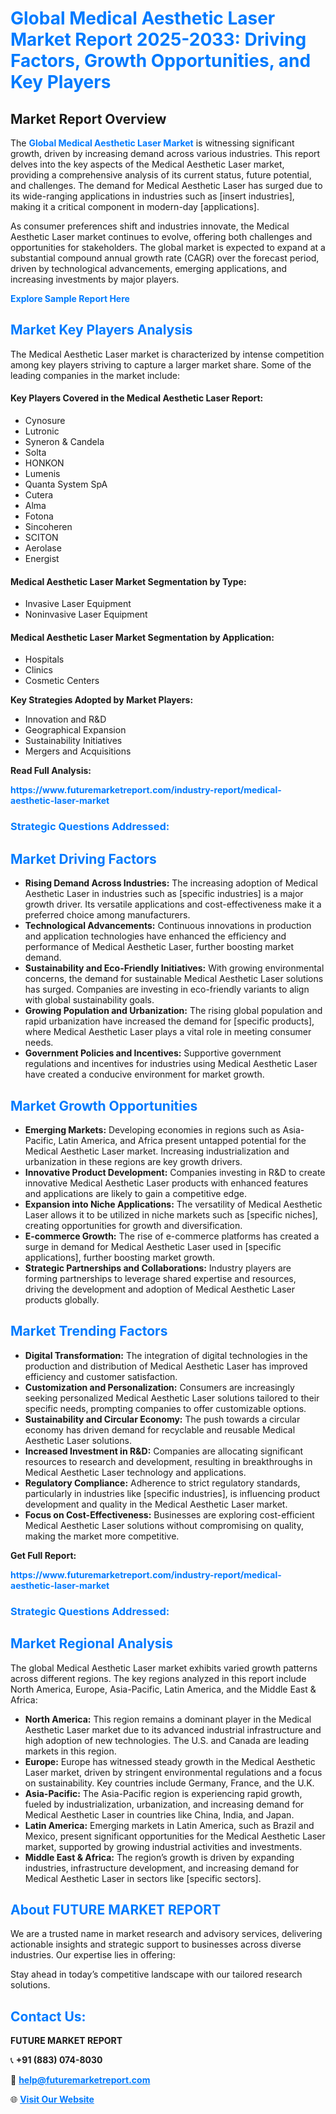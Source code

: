 <h1 style="color: #007BFF;">Global Medical Aesthetic Laser Market Report 2025-2033: Driving Factors, Growth Opportunities, and Key Players</h1>

<section id="overview">
<h2>Market Report Overview</h2>
<p>The <a href="https://www.futuremarketreport.com/industry-report/medical-aesthetic-laser-market" style="color: #007BFF; text-decoration: none;"><strong>Global Medical Aesthetic Laser Market</strong></a> is witnessing significant growth, driven by increasing demand across various industries. This report delves into the key aspects of the Medical Aesthetic Laser market, providing a comprehensive analysis of its current status, future potential, and challenges. The demand for Medical Aesthetic Laser has surged due to its wide-ranging applications in industries such as [insert industries], making it a critical component in modern-day [applications].</p>
<p>As consumer preferences shift and industries innovate, the Medical Aesthetic Laser market continues to evolve, offering both challenges and opportunities for stakeholders. The global market is expected to expand at a substantial compound annual growth rate (CAGR) over the forecast period, driven by technological advancements, emerging applications, and increasing investments by major players.</p>
</section>

<section id="overview">
<p><a href="https://www.futuremarketreport.com/request-sample/reportId=78934" style="color: #007BFF; text-decoration: none;"><strong>Explore Sample Report Here</strong></a></p>
</section>

<section id="key-players">
<h2 style="color: #007BFF;">Market Key Players Analysis</h2>
<p>The Medical Aesthetic Laser market is characterized by intense competition among key players striving to capture a larger market share. Some of the leading companies in the market include:</p>
<h4>Key Players Covered in the Medical Aesthetic Laser Report:</h4>
<ul><li>Cynosure</li><li>Lutronic</li><li>Syneron &amp; Candela</li><li>Solta</li><li>HONKON</li><li>Lumenis</li><li>Quanta System SpA</li><li>Cutera</li><li>Alma</li><li>Fotona</li><li>Sincoheren</li><li>SCITON</li><li>Aerolase</li><li>Energist</li></ul>
<h4>Medical Aesthetic Laser Market Segmentation by Type:</h4>
<ul><li>Invasive Laser Equipment</li><li>Noninvasive Laser Equipment</li></ul>

<h4>Medical Aesthetic Laser Market Segmentation by Application:</h4>
<ul><li>Hospitals</li><li>Clinics</li><li>Cosmetic Centers</li></ul>
<p><strong>Key Strategies Adopted by Market Players:</strong></p>
<ul>
<li>Innovation and R&D</li>
<li>Geographical Expansion</li>
<li>Sustainability Initiatives</li>
<li>Mergers and Acquisitions</li>
</ul>
</section>

<section>
<p><strong>Read Full Analysis: </strong></p><a href="https://www.futuremarketreport.com/industry-report/medical-aesthetic-laser-market" style="color: #007BFF; text-decoration: none;"><strong>https://www.futuremarketreport.com/industry-report/medical-aesthetic-laser-market</strong></a>
<h3 style="color: #007BFF;">Strategic Questions Addressed:</h3>
</section>

<section id="driving-factors">
<h2 style="color: #007BFF;">Market Driving Factors</h2>
<ul>
<li><strong>Rising Demand Across Industries:</strong> The increasing adoption of Medical Aesthetic Laser in industries such as [specific industries] is a major growth driver. Its versatile applications and cost-effectiveness make it a preferred choice among manufacturers.</li>
<li><strong>Technological Advancements:</strong> Continuous innovations in production and application technologies have enhanced the efficiency and performance of Medical Aesthetic Laser, further boosting market demand.</li>
<li><strong>Sustainability and Eco-Friendly Initiatives:</strong> With growing environmental concerns, the demand for sustainable Medical Aesthetic Laser solutions has surged. Companies are investing in eco-friendly variants to align with global sustainability goals.</li>
<li><strong>Growing Population and Urbanization:</strong> The rising global population and rapid urbanization have increased the demand for [specific products], where Medical Aesthetic Laser plays a vital role in meeting consumer needs.</li>
<li><strong>Government Policies and Incentives:</strong> Supportive government regulations and incentives for industries using Medical Aesthetic Laser have created a conducive environment for market growth.</li>
</ul>
</section>

<section id="growth-opportunities">
<h2 style="color: #007BFF;">Market Growth Opportunities</h2>
<ul>
<li><strong>Emerging Markets:</strong> Developing economies in regions such as Asia-Pacific, Latin America, and Africa present untapped potential for the Medical Aesthetic Laser market. Increasing industrialization and urbanization in these regions are key growth drivers.</li>
<li><strong>Innovative Product Development:</strong> Companies investing in R&D to create innovative Medical Aesthetic Laser products with enhanced features and applications are likely to gain a competitive edge.</li>
<li><strong>Expansion into Niche Applications:</strong> The versatility of Medical Aesthetic Laser allows it to be utilized in niche markets such as [specific niches], creating opportunities for growth and diversification.</li>
<li><strong>E-commerce Growth:</strong> The rise of e-commerce platforms has created a surge in demand for Medical Aesthetic Laser used in [specific applications], further boosting market growth.</li>
<li><strong>Strategic Partnerships and Collaborations:</strong> Industry players are forming partnerships to leverage shared expertise and resources, driving the development and adoption of Medical Aesthetic Laser products globally.</li>
</ul>
</section>

<section id="trending-factors">
<h2 style="color: #007BFF;">Market Trending Factors</h2>
<ul>
<li><strong>Digital Transformation:</strong> The integration of digital technologies in the production and distribution of Medical Aesthetic Laser has improved efficiency and customer satisfaction.</li>
<li><strong>Customization and Personalization:</strong> Consumers are increasingly seeking personalized Medical Aesthetic Laser solutions tailored to their specific needs, prompting companies to offer customizable options.</li>
<li><strong>Sustainability and Circular Economy:</strong> The push towards a circular economy has driven demand for recyclable and reusable Medical Aesthetic Laser solutions.</li>
<li><strong>Increased Investment in R&D:</strong> Companies are allocating significant resources to research and development, resulting in breakthroughs in Medical Aesthetic Laser technology and applications.</li>
<li><strong>Regulatory Compliance:</strong> Adherence to strict regulatory standards, particularly in industries like [specific industries], is influencing product development and quality in the Medical Aesthetic Laser market.</li>
<li><strong>Focus on Cost-Effectiveness:</strong> Businesses are exploring cost-efficient Medical Aesthetic Laser solutions without compromising on quality, making the market more competitive.</li>
</ul>
</section>

<section>
<p><strong>Get Full Report: </strong></p><a href="https://www.futuremarketreport.com/industry-report/medical-aesthetic-laser-market" style="color: #007BFF; text-decoration: none;"><strong>https://www.futuremarketreport.com/industry-report/medical-aesthetic-laser-market</strong></a>
<h3 style="color: #007BFF;">Strategic Questions Addressed:</h3>
</section>


<section id="regional-analysis">
<h2 style="color: #007BFF;">Market Regional Analysis</h2>
<p>The global Medical Aesthetic Laser market exhibits varied growth patterns across different regions. The key regions analyzed in this report include North America, Europe, Asia-Pacific, Latin America, and the Middle East & Africa:</p>
<ul>
<li><strong>North America:</strong> This region remains a dominant player in the Medical Aesthetic Laser market due to its advanced industrial infrastructure and high adoption of new technologies. The U.S. and Canada are leading markets in this region.</li>
<li><strong>Europe:</strong> Europe has witnessed steady growth in the Medical Aesthetic Laser market, driven by stringent environmental regulations and a focus on sustainability. Key countries include Germany, France, and the U.K.</li>
<li><strong>Asia-Pacific:</strong> The Asia-Pacific region is experiencing rapid growth, fueled by industrialization, urbanization, and increasing demand for Medical Aesthetic Laser in countries like China, India, and Japan.</li>
<li><strong>Latin America:</strong> Emerging markets in Latin America, such as Brazil and Mexico, present significant opportunities for the Medical Aesthetic Laser market, supported by growing industrial activities and investments.</li>
<li><strong>Middle East & Africa:</strong> The region’s growth is driven by expanding industries, infrastructure development, and increasing demand for Medical Aesthetic Laser in sectors like [specific sectors].</li>
</ul>
</section>

<footer>
<h2 style="color: #007BFF;">About FUTURE MARKET REPORT</h2>
<p>We are a trusted name in market research and advisory services, delivering actionable insights and strategic support to businesses across diverse industries. Our expertise lies in offering:</p>

<p>Stay ahead in today’s competitive landscape with our tailored research solutions.</p>

<h2 style="color: #007BFF;">Contact Us:</h2>
<p><strong>FUTURE MARKET REPORT</strong></p>
<p>📞 <strong>+91 (883) 074-8030</strong></p>
<p>📧 <strong><a href="mailto:help@futuremarketreport.com" style="color: #007BFF;">help@futuremarketreport.com</a></strong></p>
<p>🌐 <strong><a href="https://www.futuremarketreport.com/" style="color: #007BFF;">Visit Our Website</a></strong></p>
</footer>